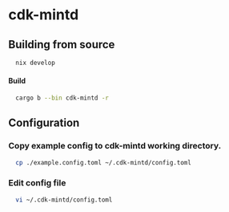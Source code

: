 
# cdk-mintd

## Building from source

```sh
  nix develop
```

#### Build

```sh
  cargo b --bin cdk-mintd -r
```

## Configuration

### Copy example config to cdk-mintd working directory.

```sh
  cp ./example.config.toml ~/.cdk-mintd/config.toml
```

### Edit config file

```sh
  vi ~/.cdk-mintd/config.toml
```
